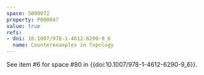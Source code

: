 ```yaml
---
space: S000072
property: P000047
value: true
refs:
- doi: 10.1007/978-1-4612-6290-9_6
  name: Counterexamples in Topology
---
```


See item #6 for space #80 in {{doi:10.1007/978-1-4612-6290-9_6}}.
